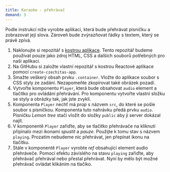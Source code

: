 ```yaml
---
title: Karaoke - přehrávač
demand: 3
---
```


Podle instrukcí níže vyrobte aplikaci, která bude přehrávat písničku a zobrazovat její slova. Zároveň bude zvýrazňovat řádky s textem, který se právě zpívá.

1. Naklonujte si repozitář s [kostrou aplikace](https://github.com/Czechitas-podklady-WEB/karaoke-zadani). Tento repozitář budeme používat pouze jako zdroj HTML, CSS a dalších souborů potřebných pro naši aplikaci.
1. Na GitHubu si založte vlastní repozitář s kostrou Reactové aplikace pomocí `create-czechitas-app`. 
1. Smažte veškerý obsah prvku `.container`. Vložte do aplikace soubor s CSS styly ze zadání. Nezapomeňte zkopírovat také obrázek pozadí.
1. Vytvořte komponentu `Player`, která bude obsahovat `audio` element a tlačítko pro ovládání přehrávání. Pro komponentu vytvořte vlastní složku se styly a obrázky tak, jak jste zvyklí.
1. Komponenta `Player` nechť má *prop* s názvem `src`, do které se pošle soubor s písníčkou. Komponenta tuto nahrávku předá prvku `audio`. Písničku *Lemon tree* stačí vložit do složky `public` aby ji server dokázal najít.
1. V komponentě `Player` zařiďte, aby se tlačítko přehrávače na kliknutí přípínalo mezi ikonami *spustit* a *pauze*. Použijte k tomu stav s názvem `playing`. Prozatím nebudeme nic přehrávat, jen přepínat ikonu na tlačítku.
1. Stále v komponentě `Player` vyrobte *ref* obsahující element audio přehráveče. Pomocí efektu závíslého na stavu `playing` zařiďte, aby přehrávač přehrával nebo přestal přehrávat. Nyní by mělo být možné přehrávač ovládat klikáním na tlačíko.
